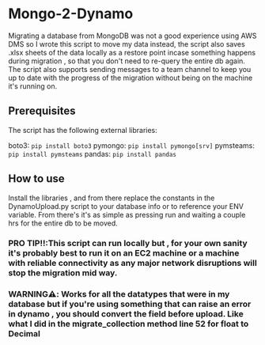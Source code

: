 # Mongo-2-Dynamo

Migrating a database from MongoDB was not a good experience using AWS DMS so I wrote this script to move my data instead, the script also saves .xlsx sheets of the data locally as a restore point incase something happens during migration , so that you don't need to re-query the entire db again.
The script also supports sending messages to a team channel to keep you up to date with the progress of the migration without being on the machine it's running on.  

## Prerequisites

The script has the following external libraries: 

boto3: ```pip install boto3``` 
pymongo: ```pip install pymongo[srv]```
pymsteams: ```pip install pymsteams```
pandas: ```pip install pandas```

## How to use 

Install the libraries , and from there replace the constants in the DynamoUpload.py script to your database info or to reference your ENV variable. From there's it's as simple as pressing run and waiting a couple hrs for the entire db to be moved. 

### PRO TIP‼️:This script can run locally but , for your own sanity it's probably best to run it on an EC2 machine or a machine with reliable connectivity as any major network disruptions will stop the migration mid way.
### WARNING⚠️: Works for all the datatypes that were in my database but if you're using something that can raise an error in dynamo , you should convert the field before upload. Like what I did in the migrate_collection method line 52 for float to Decimal


